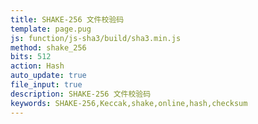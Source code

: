 ```yaml
---
title: SHAKE-256 文件校验码
template: page.pug
js: function/js-sha3/build/sha3.min.js
method: shake_256
bits: 512
action: Hash
auto_update: true
file_input: true
description: SHAKE-256 文件校验码
keywords: SHAKE-256,Keccak,shake,online,hash,checksum
---
```


